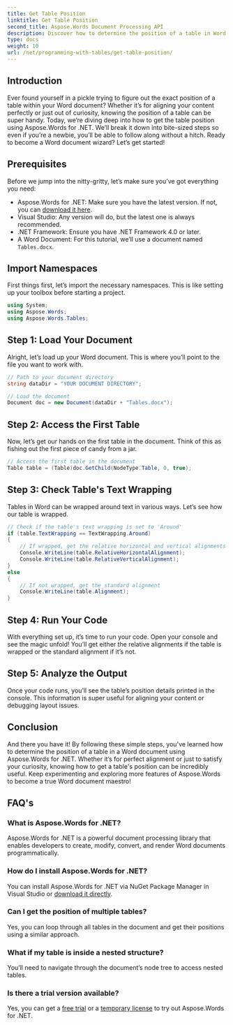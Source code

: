 ```yaml
---
title: Get Table Position
linktitle: Get Table Position
second_title: Aspose.Words Document Processing API
description: Discover how to determine the position of a table in Word documents using Aspose.Words for .NET with our step-by-step guide.
type: docs
weight: 10
url: /net/programming-with-tables/get-table-position/
---
```

## Introduction

Ever found yourself in a pickle trying to figure out the exact position of a table within your Word document? Whether it’s for aligning your content perfectly or just out of curiosity, knowing the position of a table can be super handy. Today, we’re diving deep into how to get the table position using Aspose.Words for .NET. We’ll break it down into bite-sized steps so even if you’re a newbie, you’ll be able to follow along without a hitch. Ready to become a Word document wizard? Let’s get started!

## Prerequisites

Before we jump into the nitty-gritty, let’s make sure you’ve got everything you need:
- Aspose.Words for .NET: Make sure you have the latest version. If not, you can [download it here](https://releases.aspose.com/words/net/).
- Visual Studio: Any version will do, but the latest one is always recommended.
- .NET Framework: Ensure you have .NET Framework 4.0 or later.
- A Word Document: For this tutorial, we’ll use a document named `Tables.docx`.

## Import Namespaces

First things first, let’s import the necessary namespaces. This is like setting up your toolbox before starting a project.

```csharp
using System;
using Aspose.Words;
using Aspose.Words.Tables;
```

## Step 1: Load Your Document

Alright, let’s load up your Word document. This is where you’ll point to the file you want to work with.

```csharp
// Path to your document directory
string dataDir = "YOUR DOCUMENT DIRECTORY";

// Load the document
Document doc = new Document(dataDir + "Tables.docx");
```

## Step 2: Access the First Table

Now, let’s get our hands on the first table in the document. Think of this as fishing out the first piece of candy from a jar.

```csharp
// Access the first table in the document
Table table = (Table)doc.GetChild(NodeType.Table, 0, true);
```

## Step 3: Check Table's Text Wrapping

Tables in Word can be wrapped around text in various ways. Let’s see how our table is wrapped.

```csharp
// Check if the table's text wrapping is set to 'Around'
if (table.TextWrapping == TextWrapping.Around)
{
    // If wrapped, get the relative horizontal and vertical alignments
    Console.WriteLine(table.RelativeHorizontalAlignment);
    Console.WriteLine(table.RelativeVerticalAlignment);
}
else
{
    // If not wrapped, get the standard alignment
    Console.WriteLine(table.Alignment);
}
```

## Step 4: Run Your Code

With everything set up, it’s time to run your code. Open your console and see the magic unfold! You’ll get either the relative alignments if the table is wrapped or the standard alignment if it’s not.

## Step 5: Analyze the Output

Once your code runs, you’ll see the table’s position details printed in the console. This information is super useful for aligning your content or debugging layout issues.

## Conclusion

And there you have it! By following these simple steps, you’ve learned how to determine the position of a table in a Word document using Aspose.Words for .NET. Whether it’s for perfect alignment or just to satisfy your curiosity, knowing how to get a table's position can be incredibly useful. Keep experimenting and exploring more features of Aspose.Words to become a true Word document maestro!

## FAQ's

### What is Aspose.Words for .NET?

Aspose.Words for .NET is a powerful document processing library that enables developers to create, modify, convert, and render Word documents programmatically.

### How do I install Aspose.Words for .NET?

You can install Aspose.Words for .NET via NuGet Package Manager in Visual Studio or [download it directly](https://releases.aspose.com/words/net/).

### Can I get the position of multiple tables?

Yes, you can loop through all tables in the document and get their positions using a similar approach.

### What if my table is inside a nested structure?

You’ll need to navigate through the document’s node tree to access nested tables.

### Is there a trial version available?

Yes, you can get a [free trial](https://releases.aspose.com/) or a [temporary license](https://purchase.aspose.com/temporary-license/) to try out Aspose.Words for .NET.
